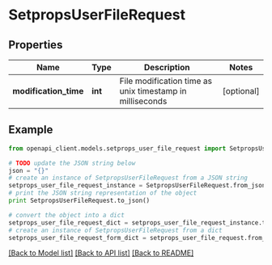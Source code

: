 # SetpropsUserFileRequest


## Properties
Name | Type | Description | Notes
------------ | ------------- | ------------- | -------------
**modification_time** | **int** | File modification time as unix timestamp in milliseconds | [optional]

## Example

```python
from openapi_client.models.setprops_user_file_request import SetpropsUserFileRequest

# TODO update the JSON string below
json = "{}"
# create an instance of SetpropsUserFileRequest from a JSON string
setprops_user_file_request_instance = SetpropsUserFileRequest.from_json(json)
# print the JSON string representation of the object
print SetpropsUserFileRequest.to_json()

# convert the object into a dict
setprops_user_file_request_dict = setprops_user_file_request_instance.to_dict()
# create an instance of SetpropsUserFileRequest from a dict
setprops_user_file_request_form_dict = setprops_user_file_request.from_dict(setprops_user_file_request_dict)
```
[[Back to Model list]](../README.md#documentation-for-models) [[Back to API list]](../README.md#documentation-for-api-endpoints) [[Back to README]](../README.md)
